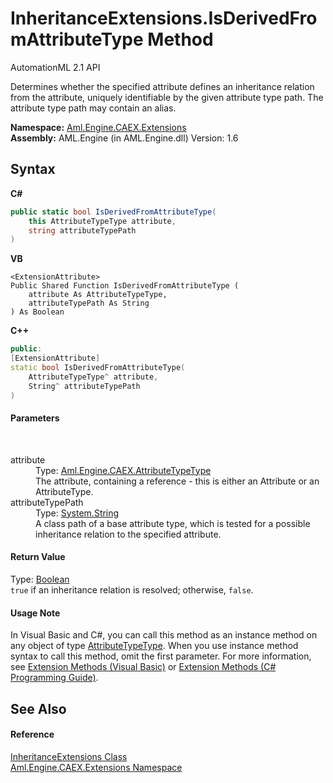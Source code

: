# InheritanceExtensions.IsDerivedFromAttributeType Method 
AutomationML 2.1 API 

Determines whether the specified attribute defines an inheritance relation from the attribute, uniquely identifiable by the given attribute type path. The attribute type path may contain an alias.

**Namespace:**&nbsp;<a href="N_Aml_Engine_CAEX_Extensions">Aml.Engine.CAEX.Extensions</a><br />**Assembly:**&nbsp;AML.Engine (in AML.Engine.dll) Version: 1.6

## Syntax

**C#**<br />
``` C#
public static bool IsDerivedFromAttributeType(
	this AttributeTypeType attribute,
	string attributeTypePath
)
```

**VB**<br />
``` VB
<ExtensionAttribute>
Public Shared Function IsDerivedFromAttributeType ( 
	attribute As AttributeTypeType,
	attributeTypePath As String
) As Boolean
```

**C++**<br />
``` C++
public:
[ExtensionAttribute]
static bool IsDerivedFromAttributeType(
	AttributeTypeType^ attribute, 
	String^ attributeTypePath
)
```


#### Parameters
&nbsp;<dl><dt>attribute</dt><dd>Type: <a href="T_Aml_Engine_CAEX_AttributeTypeType">Aml.Engine.CAEX.AttributeTypeType</a><br />The attribute, containing a reference - this is either an Attribute or an AttributeType.</dd><dt>attributeTypePath</dt><dd>Type: <a href="https://docs.microsoft.com/dotnet/api/system.string" target="_parent" rel="noopener noreferrer">System.String</a><br />A class path of a base attribute type, which is tested for a possible inheritance relation to the specified attribute.</dd></dl>

#### Return Value
Type: <a href="https://docs.microsoft.com/dotnet/api/system.boolean" target="_parent" rel="noopener noreferrer">Boolean</a><br />`true` if an inheritance relation is resolved; otherwise, `false`.

#### Usage Note
In Visual Basic and C#, you can call this method as an instance method on any object of type <a href="T_Aml_Engine_CAEX_AttributeTypeType">AttributeTypeType</a>. When you use instance method syntax to call this method, omit the first parameter. For more information, see <a href="https://docs.microsoft.com/dotnet/visual-basic/programming-guide/language-features/procedures/extension-methods" target="_blank" rel="noopener noreferrer">Extension Methods (Visual Basic)</a> or <a href="https://docs.microsoft.com/dotnet/csharp/programming-guide/classes-and-structs/extension-methods" target="_blank" rel="noopener noreferrer">Extension Methods (C# Programming Guide)</a>.

## See Also


#### Reference
<a href="T_Aml_Engine_CAEX_Extensions_InheritanceExtensions">InheritanceExtensions Class</a><br /><a href="N_Aml_Engine_CAEX_Extensions">Aml.Engine.CAEX.Extensions Namespace</a><br />